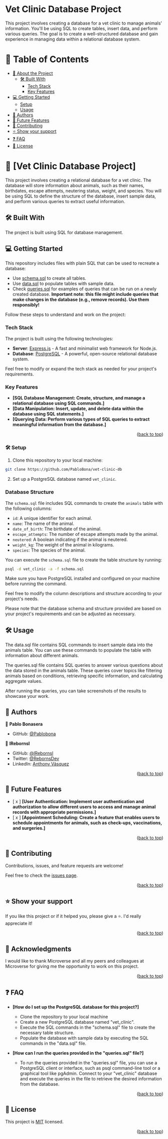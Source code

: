 <h1>Vet Clinic Database Project</h1>
This project involves creating a database for a vet clinic to manage animals' information. You'll be using SQL to create tables, insert data, and perform various queries. The goal is to create a well-structured database and gain experience in managing data within a relational database system.


# 📗 Table of Contents

- [📖 About the Project](#about-project)
  - [🛠 Built With](#built-with)
    - [Tech Stack](#tech-stack)
    - [Key Features](#key-features)
- [💻 Getting Started](#getting-started)
  - [Setup](#setup)
  - [Usage](#usage)
- [👥 Authors](#authors)
- [🔭 Future Features](#future-features)
- [🤝 Contributing](#contributing)
- [⭐️ Show your support](#support)
- [❓ FAQ](#faq)
- [📝 License](#license)

<!-- PROJECT DESCRIPTION -->

# 📖 [Vet Clinic Database Project] <a name="about-project"></a>

This project involves creating a relational database for a vet clinic. The database will store information about animals, such as their names, birthdates, escape attempts, neutering status, weight, and species. You will be using SQL to define the structure of the database, insert sample data, and perform various queries to extract useful information.


## 🛠 Built With <a name="built-with"></a>
The project is built using SQL for database management.

## 💻 Getting Started <a name="getting-started"></a>

This repository includes files with plain SQL that can be used to recreate a database:

- Use [schema.sql](./schema.sql) to create all tables.
- Use [data.sql](./data.sql) to populate tables with sample data.
- Check [queries.sql](./queries.sql) for examples of queries that can be run on a newly created database. **Important note: this file might include queries that make changes in the database (e.g., remove records). Use them responsibly!**

<a name="readme-top"></a>
Follow these steps to understand and work on the project:


### Tech Stack <a name="tech-stack"></a>

The project is built using the following technologies:

- **Server**: [Express.js](https://expressjs.com/) - A fast and minimalist web framework for Node.js.
- **Database**: [PostgreSQL](https://www.postgresql.org/) - A powerful, open-source relational database system.

Feel free to modify or expand the tech stack as needed for your project's requirements.


### Key Features <a name="key-features"></a>

- **[SQL Database Management: Create, structure, and manage a relational database using SQL commands.]**
- **[Data Manipulation: Insert, update, and delete data within the database using SQL statements.]**
- **[Querying Data: Perform various types of SQL queries to extract meaningful information from the database.]**

<p align="right">(<a href="#readme-top">back to top</a>)</p>



### 🛠 Setup <a name="setup"></a>

1. Clone this repository to your local machine:

```bash
git clone https://github.com/PabloBona/vet-clinic-db
```

2. Set up a PostgreSQL database named `vet_clinic`.

### Database Structure

The `schema.sql` file includes SQL commands to create the `animals` table with the following columns:

- `id`: A unique identifier for each animal.
- `name`: The name of the animal.
- `date_of_birth`: The birthdate of the animal.
- `escape_attempts`: The number of escape attempts made by the animal.
- `neutered`: A boolean indicating if the animal is neutered.
- `weight_kg`: The weight of the animal in kilograms.
- `species`: The species of the animal.

You can execute the `schema.sql` file to create the table structure by running:

```bash
psql -d vet_clinic -a -f schema.sql
```

Make sure you have PostgreSQL installed and configured on your machine before running the command.

Feel free to modify the column descriptions and structure according to your project's needs.

Please note that the database schema and structure provided are based on your project's requirements and can be adjusted as necessary.

## 🛠 Usage <a name="usage"></a>
The data.sql file contains SQL commands to insert sample data into the animals table. You can use these commands to populate the table with information about different animals.

The queries.sql file contains SQL queries to answer various questions about the data stored in the animals table. These queries cover topics like filtering animals based on conditions, retrieving specific information, and calculating aggregate values.

After running the queries, you can take screenshots of the results to showcase your work.

<!-- AUTHORS -->

## 👥 Authors <a name="authors"></a>


👤 **Pablo Bonasera**

- GitHub: [@Pablobona](https://github.com/PabloBona)

👤 **lRebornsl**

- GitHub: [@lRebornsl](https://github.com/lRebornsl)
- Twitter: [@RebornsDev](https://twitter.com/RebornsDev)
- LinkedIn: [Anthony Vásquez](https://www.linkedin.com/in/avvm98/)

<p align="right">(<a href="#readme-top">back to top</a>)</p>

<!-- FUTURE FEATURES -->

## 🔭 Future Features <a name="future-features"></a>


- [ x ] **[User Authentication: Implement user authentication and authorization to allow different users to access and manage animal records with appropriate permissions.]**
- [ x ] **[Appointment Scheduling: Create a feature that enables users to schedule appointments for animals, such as check-ups, vaccinations, and surgeries.]**

<p align="right">(<a href="#readme-top">back to top</a>)</p>

<!-- CONTRIBUTING -->

## 🤝 Contributing <a name="contributing"></a>

Contributions, issues, and feature requests are welcome!

Feel free to check the [issues page](../../issues/).

<p align="right">(<a href="#readme-top">back to top</a>)</p>

<!-- SUPPORT -->

## ⭐️ Show your support <a name="support"></a>

 

If you like this project or if it helped you, please give a ⭐️. I'd really appreciate it!

<p align="right">(<a href="#readme-top">back to top</a>)</p>

<!-- ACKNOWLEDGEMENTS -->

## 🙏 Acknowledgments <a name="acknowledgements"></a>

 

I would like to thank Microverse and all my peers and colleagues at Microverse for giving me the opportunity to work on this project.

<p align="right">(<a href="#readme-top">back to top</a>)</p>

<!-- FAQ (optional) -->

## ❓ FAQ <a name="faq"></a>

- **[How do I set up the PostgreSQL database for this project?]**

  - Clone the repository to your local machine
  - Create a new PostgreSQL database named "vet_clinic".
  - Execute the SQL commands in the "schema.sql" file to create the necessary table structure.
  - Populate the database with sample data by executing the SQL commands in the "data.sql" file.

- **[How can I run the queries provided in the "queries.sql" file?]**

  - To run the queries provided in the "queries.sql" file, you can use a PostgreSQL client or interface, such as psql command-line tool or a graphical tool like pgAdmin. Connect to your "vet_clinic" database and execute the queries in the file to retrieve the desired information from the database.


<p align="right">(<a href="#readme-top">back to top</a>)</p>

<!-- LICENSE -->

## 📝 License <a name="license"></a>

This project is [MIT](MIT.md) licensed.

<p align="right">(<a href="#readme-top">back to top</a>)</p>
